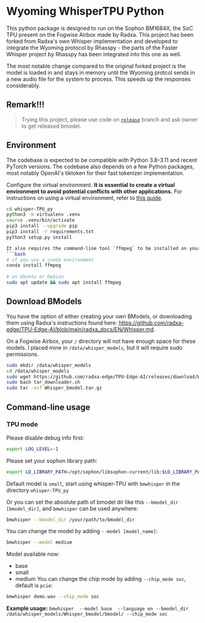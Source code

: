 # Wyoming WhisperTPU Python

This python package is designed to run on the Sophon BM1684X, the SoC TPU present on the Fogwise Airbox made by Radxa. This project has been forked from Radxa's own Whisper implementation and developed to integrate the Wyoming protocol by Rhasspy - the parts of the Faster Whisper project by Rhasspy has been integrated into this one as well.

The most notable change compared to the original forked project is the model is loaded in and stays in memory until the Wyoming protcol sends in a new audio file for the system to process. This speeds up the responses considerably.

## Remark!!!
> Trying this project, please use code on [`release`](https://github.com/JKay0327/whisper-TPU_py/tree/release) branch and ask owner to get released bmodel.

## Environment
The codebase is expected to be compatible with Python 3.8-3.11 and recent PyTorch versions. The codebase also depends on a few Python packages, most notably OpenAI's tiktoken for their fast tokenizer implementation.

Configure the virtual environment.
**It is essential to create a virtual environment to avoid potential conflicts with other applications.** For instructions on using a virtual environment, refer to [this guide](Virtualenv_usage.md).

```bash
cd whisper-TPU_py
python3 -m virtualenv .venv 
source .venv/bin/activate
pip3 install --upgrade pip
pip3 install -r requirements.txt 
python3 setup.py install

It also requires the command-line tool `ffmpeg` to be installed on your system, which is available from most package managers:
```bash
# if you use a conda environment
conda install ffmpeg
 
# on Ubuntu or Debian
sudo apt update && sudo apt install ffmpeg 
```

## Download BModels
You have the option of either creating your own BModels, or downloading them using Radxa's instructions found here: https://github.com/radxa-edge/TPU-Edge-AI/blob/main/radxa_docs/EN/Whisper.md.

On a Fogwise Airbox, your ``/`` directory will not have enough space for these models. I placed mine in ``/data/whisper_models``, but it will require sudo permissions.

```bash
sudo mkdir /data/whisper_models
cd /data/whisper_models
sudo wget https://github.com/radxa-edge/TPU-Edge-AI/releases/download/Whisper/tar_downloader.sh
sudo bash tar_downloader.sh
sudo tar -xvf Whisper_bmodel.tar.gz
```

## Command-line usage
### TPU mode
Please disable debug info first:
```bash
export LOG_LEVEL=-1
```

Please set your sophon library path:
```bash
export LD_LIBRARY_PATH=/opt/sophon/libsophon-current/lib:$LD_LIBRARY_PATH
```

Default model is `small`, start using whisper-TPU with `bmwhisper` in the directory `whisper-TPU_py`

Or you can set the absolute path of bmodel dir like this `--bmodel_dir [bmodel_dir]`, and `bmwhisper` can be used anywhere:
```bash
bmwhisper --bmodel_dir /your/path/to/bmodel_dir
```
You can change the model by adding `--model [model_name]`:
```bash
bmwhisper --model medium
```
Model available now:
* base
* small
* medium
You can change the chip mode by adding `--chip_mode soc`, default is `pcie`:
```bash
bmwhisper demo.wav --chip_mode soc
```

**Example usage:** `bmwhisper  --model base  --language en --bmodel_dir /data/whisper_models/Whisper_bmodel/bmodel/ --chip_mode soc`
